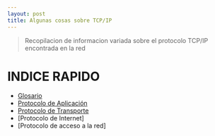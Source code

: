 ```yaml
---
layout: post
title: Algunas cosas sobre TCP/IP
---
```


> Recopilacion de informacion variada sobre el protocolo TCP/IP encontrada en la red

# INDICE RAPIDO

- [Glosario](https://github.com/room29/room29.github.io/blob/master/_config.yml)
- [Protocolo de Aplicación](https://github.com/room29/room29.github.io/tree/master/_posts)
- [Protocolo de Transporte](https://github.com/room29/room29.github.io/tree/master/ass)
- [Protocolo de Internet]
- [Protocolo de acceso a la red]



